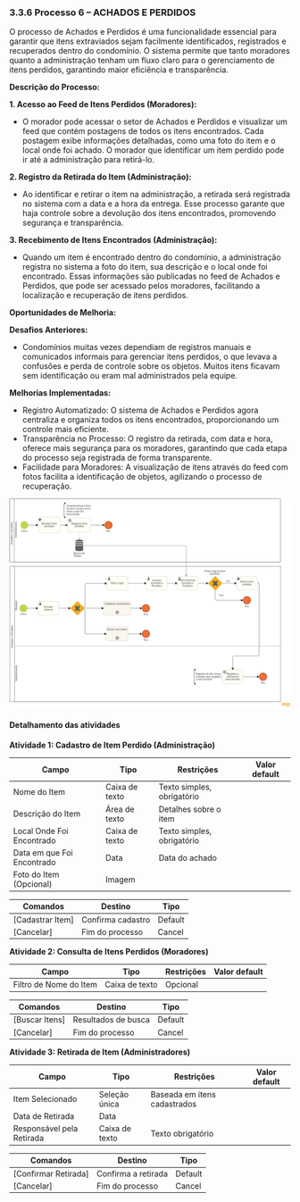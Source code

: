 ### 3.3.6 Processo 6 – ACHADOS E PERDIDOS

O processo de Achados e Perdidos é uma funcionalidade essencial para garantir que itens extraviados sejam facilmente identificados, registrados e recuperados dentro do condomínio. O sistema permite que tanto moradores quanto a administração tenham um fluxo claro para o gerenciamento de itens perdidos, garantindo maior eficiência e transparência.

**Descrição do Processo:**

**1. Acesso ao Feed de Itens Perdidos (Moradores):**
   
* O morador pode acessar o setor de Achados e Perdidos e visualizar um feed que contém postagens de todos os itens encontrados. Cada postagem exibe informações detalhadas, como uma foto do item e o local onde foi achado. O morador que identificar um item perdido pode ir até a administração para retirá-lo.

**2. Registro da Retirada do Item (Administração):**
   
* Ao identificar e retirar o item na administração, a retirada será registrada no sistema com a data e a hora da entrega. Esse processo garante que haja controle sobre a devolução dos itens encontrados, promovendo segurança e transparência.

**3. Recebimento de Itens Encontrados (Administração):**
   
* Quando um item é encontrado dentro do condomínio, a administração registra no sistema a foto do item, sua descrição e o local onde foi encontrado. Essas informações são publicadas no feed de Achados e Perdidos, que pode ser acessado pelos moradores, facilitando a localização e recuperação de itens perdidos.

**Oportunidades de Melhoria:**

**Desafios Anteriores:**

* Condomínios muitas vezes dependiam de registros manuais e comunicados informais para gerenciar itens perdidos, o que levava a confusões e perda de controle sobre os objetos. Muitos itens ficavam sem identificação ou eram mal administrados pela equipe.

**Melhorias Implementadas:**

* Registro Automatizado: O sistema de Achados e Perdidos agora centraliza e organiza todos os itens encontrados, proporcionando um controle mais eficiente.
* Transparência no Processo: O registro da retirada, com data e hora, oferece mais segurança para os moradores, garantindo que cada etapa do processo seja registrada de forma transparente.
* Facilidade para Moradores: A visualização de itens através do feed com fotos facilita a identificação de objetos, agilizando o processo de recuperação.

![Exemplo de um Modelo BPMN do PROCESSO 1](images/processo-6-achados-e-perdidos.png "Modelo BPMN do Processo 1.")

#### Detalhamento das atividades

**Atividade 1: Cadastro de Item Perdido (Administração)**

| **Campo**       | **Tipo**         | **Restrições** | **Valor default** |
| ---             | ---              | ---            | ---               |
| Nome do Item | Caixa de texto |  Texto simples, obrigatório  |                   |
| Descrição do Item | Área de texto	  | Detalhes sobre o item |                   |
| Local Onde Foi Encontrado |  Caixa de texto  |Texto simples, obrigatório |                   |
| Data em que Foi Encontrado | Data  |  Data do achado   |                   |
| Foto do Item (Opcional)  |   Imagem  |                |                   |

| **Comandos**         |  **Destino**                   | **Tipo**          |
| ---                  | ---                            | ---               |
|[Cadastrar Item]|Confirma cadastro  | Default |
|[Cancelar]  |     Fim do processo  |   Cancel  |


**Atividade 2: Consulta de Itens Perdidos (Moradores)**

| **Campo**       | **Tipo**         | **Restrições** | **Valor default** |
| ---             | ---              | ---            | ---               |
|Filtro de Nome do Item| Caixa de texto  |  Opcional  |                   |


| **Comandos**         |  **Destino**                   | **Tipo**          |
| ---                  | ---                            | ---               |
| [Buscar Itens]| Resultados de busca  |Default|
|    [Cancelar] |   Fim do processo      |     Cancel|

**Atividade 3: Retirada de Item (Administradores)**

| **Campo**       | **Tipo**         | **Restrições** | **Valor default** |
| ---             | ---              | ---            | ---               |
|Item Selecionado | Seleção única | Baseada em itens cadastrados |                   |
|  Data de Retirada   |  Data  |                |                   |
|  Responsável pela Retirada |  Caixa de texto    |  Texto obrigatório |                   |

| **Comandos**         |  **Destino**                   | **Tipo**          |
| ---                  | ---                            | ---               |
|[Confirmar Retirada] | Confirma a retirada  | Default |
|  [Cancelar]   |    Fim do processo  |    Cancel   |

